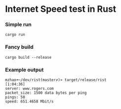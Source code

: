 # Internet Speed test in Rust

### Simple run
`cargo run`

### Fancy build

`cargo build --release`

### Example output

```
mzhao➜~/dev/rist(master✗)» target/release/rist                                                                                             [1:04:36]
server: www.rogers.com
packet_size: 1500 data bytes per ping
pings: 50
speed: 651.4658 Mbit/s
```
